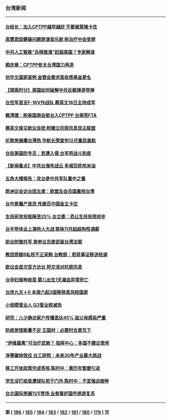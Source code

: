 ### 台湾新闻
---
#### [台经长：加入CPTPP越早越好 不要被莱猪卡住](../../pages/ncid1349361/n13353390.md) 
#### [高慧君因健康问题辞演音乐剧 称治疗中会变胖](../../pages/ncid1349361/n13352609.md) 
#### [中共人工智能“兵棋推演”赶超美国？专家解读](../../pages/ncid1349361/n13352994.md) 
#### [颜庆章：CPTPP攸关台湾国力再造](../../pages/ncid1349361/n13353299.md) 
#### [创华文国家首例 金管会要求高收债基金更名](../../pages/ncid1349361/n13353301.md) 
#### [【探索时分】美国如何破解中共反舰弹道导弹](../../pages/ncid1349361/n13351339.md) 
#### [台空军首支F-16V作战队 蔡英文18日主持成军](../../pages/ncid1349361/n13352871.md) 
#### [赖清德：盼美国商会挺台入CPTPP 台美签FTA](../../pages/ncid1349361/n13352194.md) 
#### [蔡英文接见欧议会团 盼建立抗假讯息民主联盟](../../pages/ncid1349361/n13352568.md) 
#### [伦敦旅展爆台湾热 华航长荣宣布12月重启直航](../../pages/ncid1349361/n13352075.md) 
#### [台驻美国防专员：若遭入侵 台军将战斗到底](../../pages/ncid1349361/n13351876.md) 
#### [【新闻看点】中共台海布战云 多城百姓抢米油](../../pages/ncid1349361/n13351564.md) 
#### [五角大楼报告：攻台是中共军队重中之重](../../pages/ncid1349361/n13351726.md) 
#### [欧洲议会访台团主席：欧盟及会员国重视台湾](../../pages/ncid1349361/n13351376.md) 
#### [台中是置产首选 传逾百中国金主卡位](../../pages/ncid1349361/n13350682.md) 
#### [生技研发投抵降至25% 台立委：恐让生技投资却步](../../pages/ncid1349361/n13350685.md) 
#### [台半导体业上演抢人大战 联咏11月起结构性调薪](../../pages/ncid1349361/n13350689.md) 
#### [助台防御共军 美参议员提武装台湾法案](../../pages/ncid1349361/n13350678.md) 
#### [教团质疑8私校不正采购 台教部：若获事证移送检调](../../pages/ncid1349361/n13350706.md) 
#### [欧议会首次官方访台  将交流对抗假讯息](../../pages/ncid1349361/n13350757.md) 
#### [台孕妇接种疫苗 婴儿出生1天凝血异常死亡](../../pages/ncid1349361/n13350753.md) 
#### [台连九天＋0 本周六起3国移除高风险国家](../../pages/ncid1349361/n13350525.md) 
#### [小规模营业人 Q3营业税减免](../../pages/ncid1349361/n13350444.md) 
#### [研究：儿少确诊家户传播高达45% 祖父母感染严重](../../pages/ncid1349361/n13350446.md) 
#### [防疫旅馆能量不足 王国材：必要时合意包下](../../pages/ncid1349361/n13350448.md) 
#### [“伊维菌素”可治疗武肺？ 指挥中心：多国不建议使用](../../pages/ncid1349361/n13350451.md) 
#### [净零碳排效应 台工研院：未来30年产业最大挑战](../../pages/ncid1349361/n13350454.md) 
#### [移工开放政策完成签核  陈时中：黄历年暂缓引进](../../pages/ncid1349361/n13350456.md) 
#### [学生没打疫苗遭球队拒于门外 陈时中：不宜强迫接种](../../pages/ncid1349361/n13350458.md) 
#### [台北国际旅展11/5登场 业者看好国外旅游复苏](../../pages/ncid1349361/n13350419.md) 

---
#### 第 [ [186](./186.md) / [185](./185.md) / [184](./184.md) / [183](./183.md) / [182](./182.md) / [181](./181.md) / [180](./180.md) / [179](./179.md) ] 页
